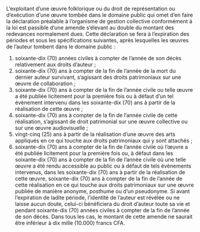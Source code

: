 L’exploitant d’une œuvre folklorique ou du droit de représentation ou d’exécution d’une œuvre tombée dans le domaine public qui omet d’en faire la déclaration préalable à l’organisme de gestion collective conformément à la loi est passible d’une amende s’élevant au double du montant des redevances normalement dues.
Cette déclaration se fera à l’expiration des périodes et sous les spécifications suivantes, après lesquelles les œuvres de l’auteur tombent dans le domaine public :
1. soixante-dix (70) années civiles à compter de l’année de son décès relativement aux droits d’auteur ;
2. soixante-dix (70) ans à compter de la fin de l’année de la mort du dernier auteur survivant, s’agissant des droits patrimoniaux sur une œuvre de collaboration ;
3. soixante-dix (70) ans à compter de la fin de l’année civile ou telle œuvre a été publiée licitement pour la première fois ou à défaut d’un tel évènement intervenu dans les soixante-dix (70) ans à partir de la réalisation de cette œuvre ;
4. soixante-dix (70) ans à compter de la fin de l’année civile de cette réalisation, s’agissant de droit patrimonial sur une œuvre collective ou sur une œuvre audiovisuelle ;
5. vingt-cinq (25) ans à partir de la réalisation d’une œuvre des arts appliqués en ce qui touche aux droits patrimoniaux qui y sont attachés ;
6. soixante-dix (70) ans à compter de la fin de l’année civile où l’œuvre a été publiée licitement pour la première fois ou, à défaut dans les soixante-dix (70) ans à compter de la fin de l’année civile où une telle œuvre a été rendu accessible au public ou à défaut de tels évènements intervenus, dans les soixante-dix (70) ans à partir de la réalisation de cette œuvre, soixante-dix (70) ans à compter de la fin de l’année de cette réalisation en ce qui touche aux droits patrimoniaux sur une œuvre publiée de manière anonyme, posthume ou d’un pseudonyme.
Si avant l’expiration de ladite période, l’identité de l’auteur est révélée ou ne laisse aucun doute, celui-ci bénéficiera du droit d’auteur toute sa vie et pendant soixante-dix (70) années civiles à compter de la fin de l’année de son décès.
Dans tous les cas, le montant de cette amende ne saurait être inférieur à dix mille (10.000) francs CFA.